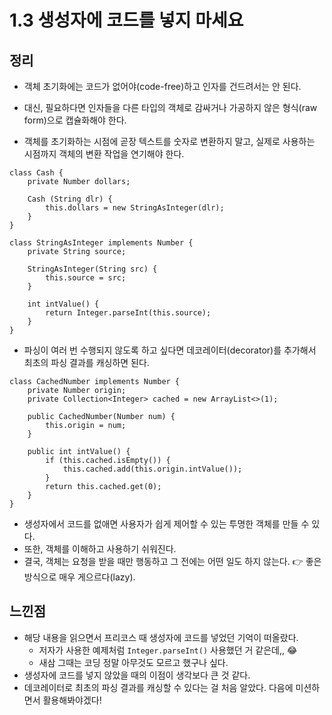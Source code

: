 # 1.3 생성자에 코드를 넣지 마세요

## 정리
- 객체 초기화에는 코드가 없어야(code-free)하고 인자를 건드려서는 안 된다.
- 대신, 필요하다면 인자들을 다른 타입의 객체로 감싸거나 가공하지 않은 형식(raw form)으로 캡슐화해야 한다.

- 객체를 초기화하는 시점에 곧장 텍스트를 숫자로 변환하지 말고, 실제로 사용하는 시점까지 객체의 변환 작업을 연기해야 한다.

```
class Cash {
    private Number dollars;

    Cash (String dlr) {
        this.dollars = new StringAsInteger(dlr);
    }
}

class StringAsInteger implements Number {
    private String source;

    StringAsInteger(String src) {
        this.source = src;
    }

    int intValue() {
        return Integer.parseInt(this.source);
    }
}
```

- 파싱이 여러 번 수행되지 않도록 하고 싶다면 데코레이터(decorator)를 추가해서 최초의 파싱 결과를 캐싱하면 된다.

```
class CachedNumber implements Number {
    private Number origin;
    private Collection<Integer> cached = new ArrayList<>(1);

    public CachedNumber(Number num) {
        this.origin = num;
    }

    public int intValue() {
        if (this.cached.isEmpty()) {
            this.cached.add(this.origin.intValue());
        }
        return this.cached.get(0);
    }
}
```

- 생성자에서 코드를 없애면 사용자가 쉽게 제어할 수 있는 투명한 객체를 만들 수 있다.
- 또한, 객체를 이해하고 사용하기 쉬워진다.
- 결국, 객체는 요청을 받을 때만 행동하고 그 전에는 어떤 일도 하지 않는다. 👉 좋은 방식으로 매우 게으르다(lazy).

## 느낀점

- 해당 내용을 읽으면서 프리코스 때 생성자에 코드를 넣었던 기억이 떠올랐다.
    - 저자가 사용한 예제처럼 `Integer.parseInt()` 사용했던 거 같은데,, 😂
    - 새삼 그때는 코딩 정말 아무것도 모르고 했구나 싶다.
- 생성자에 코드를 넣지 않았을 때의 이점이 생각보다 큰 것 같다.
- 데코레이터로 최초의 파싱 결과를 캐싱할 수 있다는 걸 처음 알았다. 다음에 미션하면서 활용해봐야겠다!